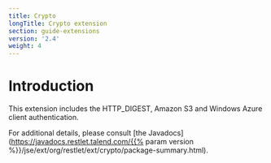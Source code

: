 ```yaml
---
title: Crypto
longTitle: Crypto extension
section: guide-extensions
version: '2.4'
weight: 4
---
```

# Introduction

This extension includes the HTTP\_DIGEST, Amazon S3 and Windows Azure
client authentication.

For additional details, please consult [the
Javadocs](https://javadocs.restlet.talend.com/{{% param version %}}/jse/ext/org/restlet/ext/crypto/package-summary.html).
